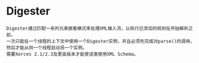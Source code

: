 
# Digester

	Digester通过匹配一系列元素嵌套模式来处理XML输入流，以执行已添加的规则在开始解析之前。
	一次只能在一个线程的上下文中使用一个Digester实例，并且必须先完成对parse()的调用，然后才能从同一个线程启动另一个实例。
	需要Xerces 2.1/2.3及更高版本才能使该类使用XML Schema。

